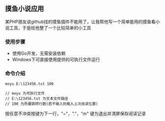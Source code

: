 ## 摸鱼小说应用
某PHP朋友说github找的摸鱼插件不能用了，让我帮他写一个简单能用的摸鱼看小说工具，于是给他整了一个比较简单的小工具


### 使用步骤
* 使用Go开发，无需安装依赖
* Windows下可直接使用提供的可执行文件运行

### 命令介绍
```
moyu E:\123456.txt 100  

// moyu 为可执行文件
// E:\123456.txt 为文本文件路径
// 100 为所要跳转行数(若不输入则载入上次阅读位置)
```
按任意不冲突按键为下一行，"~"，"."，"m" 键为退出并清屏保存阅读记录
